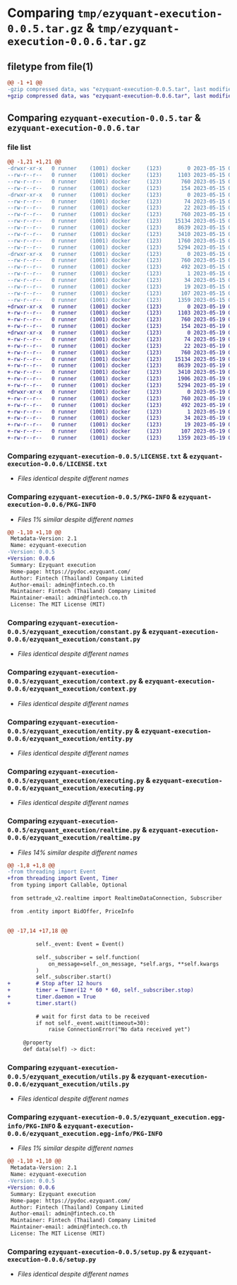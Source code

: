 # Comparing `tmp/ezyquant-execution-0.0.5.tar.gz` & `tmp/ezyquant-execution-0.0.6.tar.gz`

## filetype from file(1)

```diff
@@ -1 +1 @@
-gzip compressed data, was "ezyquant-execution-0.0.5.tar", last modified: Mon May 15 04:02:17 2023, max compression
+gzip compressed data, was "ezyquant-execution-0.0.6.tar", last modified: Fri May 19 03:08:07 2023, max compression
```

## Comparing `ezyquant-execution-0.0.5.tar` & `ezyquant-execution-0.0.6.tar`

### file list

```diff
@@ -1,21 +1,21 @@
-drwxr-xr-x   0 runner    (1001) docker     (123)        0 2023-05-15 04:02:17.561529 ezyquant-execution-0.0.5/
--rw-r--r--   0 runner    (1001) docker     (123)     1103 2023-05-15 04:02:03.000000 ezyquant-execution-0.0.5/LICENSE.txt
--rw-r--r--   0 runner    (1001) docker     (123)      760 2023-05-15 04:02:17.561529 ezyquant-execution-0.0.5/PKG-INFO
--rw-r--r--   0 runner    (1001) docker     (123)      154 2023-05-15 04:02:03.000000 ezyquant-execution-0.0.5/README.md
-drwxr-xr-x   0 runner    (1001) docker     (123)        0 2023-05-15 04:02:17.557529 ezyquant-execution-0.0.5/ezyquant_execution/
--rw-r--r--   0 runner    (1001) docker     (123)       74 2023-05-15 04:02:03.000000 ezyquant-execution-0.0.5/ezyquant_execution/__init__.py
--rw-r--r--   0 runner    (1001) docker     (123)       22 2023-05-15 04:02:03.000000 ezyquant-execution-0.0.5/ezyquant_execution/_version.py
--rw-r--r--   0 runner    (1001) docker     (123)      760 2023-05-15 04:02:03.000000 ezyquant-execution-0.0.5/ezyquant_execution/constant.py
--rw-r--r--   0 runner    (1001) docker     (123)    15134 2023-05-15 04:02:03.000000 ezyquant-execution-0.0.5/ezyquant_execution/context.py
--rw-r--r--   0 runner    (1001) docker     (123)     8639 2023-05-15 04:02:03.000000 ezyquant-execution-0.0.5/ezyquant_execution/entity.py
--rw-r--r--   0 runner    (1001) docker     (123)     3410 2023-05-15 04:02:03.000000 ezyquant-execution-0.0.5/ezyquant_execution/executing.py
--rw-r--r--   0 runner    (1001) docker     (123)     1760 2023-05-15 04:02:03.000000 ezyquant-execution-0.0.5/ezyquant_execution/realtime.py
--rw-r--r--   0 runner    (1001) docker     (123)     5294 2023-05-15 04:02:03.000000 ezyquant-execution-0.0.5/ezyquant_execution/utils.py
-drwxr-xr-x   0 runner    (1001) docker     (123)        0 2023-05-15 04:02:17.561529 ezyquant-execution-0.0.5/ezyquant_execution.egg-info/
--rw-r--r--   0 runner    (1001) docker     (123)      760 2023-05-15 04:02:17.000000 ezyquant-execution-0.0.5/ezyquant_execution.egg-info/PKG-INFO
--rw-r--r--   0 runner    (1001) docker     (123)      492 2023-05-15 04:02:17.000000 ezyquant-execution-0.0.5/ezyquant_execution.egg-info/SOURCES.txt
--rw-r--r--   0 runner    (1001) docker     (123)        1 2023-05-15 04:02:17.000000 ezyquant-execution-0.0.5/ezyquant_execution.egg-info/dependency_links.txt
--rw-r--r--   0 runner    (1001) docker     (123)       34 2023-05-15 04:02:17.000000 ezyquant-execution-0.0.5/ezyquant_execution.egg-info/requires.txt
--rw-r--r--   0 runner    (1001) docker     (123)       19 2023-05-15 04:02:17.000000 ezyquant-execution-0.0.5/ezyquant_execution.egg-info/top_level.txt
--rw-r--r--   0 runner    (1001) docker     (123)      107 2023-05-15 04:02:17.561529 ezyquant-execution-0.0.5/setup.cfg
--rw-r--r--   0 runner    (1001) docker     (123)     1359 2023-05-15 04:02:03.000000 ezyquant-execution-0.0.5/setup.py
+drwxr-xr-x   0 runner    (1001) docker     (123)        0 2023-05-19 03:08:07.292397 ezyquant-execution-0.0.6/
+-rw-r--r--   0 runner    (1001) docker     (123)     1103 2023-05-19 03:07:52.000000 ezyquant-execution-0.0.6/LICENSE.txt
+-rw-r--r--   0 runner    (1001) docker     (123)      760 2023-05-19 03:08:07.292397 ezyquant-execution-0.0.6/PKG-INFO
+-rw-r--r--   0 runner    (1001) docker     (123)      154 2023-05-19 03:07:52.000000 ezyquant-execution-0.0.6/README.md
+drwxr-xr-x   0 runner    (1001) docker     (123)        0 2023-05-19 03:08:07.292397 ezyquant-execution-0.0.6/ezyquant_execution/
+-rw-r--r--   0 runner    (1001) docker     (123)       74 2023-05-19 03:07:52.000000 ezyquant-execution-0.0.6/ezyquant_execution/__init__.py
+-rw-r--r--   0 runner    (1001) docker     (123)       22 2023-05-19 03:07:52.000000 ezyquant-execution-0.0.6/ezyquant_execution/_version.py
+-rw-r--r--   0 runner    (1001) docker     (123)      760 2023-05-19 03:07:52.000000 ezyquant-execution-0.0.6/ezyquant_execution/constant.py
+-rw-r--r--   0 runner    (1001) docker     (123)    15134 2023-05-19 03:07:52.000000 ezyquant-execution-0.0.6/ezyquant_execution/context.py
+-rw-r--r--   0 runner    (1001) docker     (123)     8639 2023-05-19 03:07:52.000000 ezyquant-execution-0.0.6/ezyquant_execution/entity.py
+-rw-r--r--   0 runner    (1001) docker     (123)     3410 2023-05-19 03:07:52.000000 ezyquant-execution-0.0.6/ezyquant_execution/executing.py
+-rw-r--r--   0 runner    (1001) docker     (123)     1906 2023-05-19 03:07:52.000000 ezyquant-execution-0.0.6/ezyquant_execution/realtime.py
+-rw-r--r--   0 runner    (1001) docker     (123)     5294 2023-05-19 03:07:52.000000 ezyquant-execution-0.0.6/ezyquant_execution/utils.py
+drwxr-xr-x   0 runner    (1001) docker     (123)        0 2023-05-19 03:08:07.292397 ezyquant-execution-0.0.6/ezyquant_execution.egg-info/
+-rw-r--r--   0 runner    (1001) docker     (123)      760 2023-05-19 03:08:07.000000 ezyquant-execution-0.0.6/ezyquant_execution.egg-info/PKG-INFO
+-rw-r--r--   0 runner    (1001) docker     (123)      492 2023-05-19 03:08:07.000000 ezyquant-execution-0.0.6/ezyquant_execution.egg-info/SOURCES.txt
+-rw-r--r--   0 runner    (1001) docker     (123)        1 2023-05-19 03:08:07.000000 ezyquant-execution-0.0.6/ezyquant_execution.egg-info/dependency_links.txt
+-rw-r--r--   0 runner    (1001) docker     (123)       34 2023-05-19 03:08:07.000000 ezyquant-execution-0.0.6/ezyquant_execution.egg-info/requires.txt
+-rw-r--r--   0 runner    (1001) docker     (123)       19 2023-05-19 03:08:07.000000 ezyquant-execution-0.0.6/ezyquant_execution.egg-info/top_level.txt
+-rw-r--r--   0 runner    (1001) docker     (123)      107 2023-05-19 03:08:07.292397 ezyquant-execution-0.0.6/setup.cfg
+-rw-r--r--   0 runner    (1001) docker     (123)     1359 2023-05-19 03:07:52.000000 ezyquant-execution-0.0.6/setup.py
```

### Comparing `ezyquant-execution-0.0.5/LICENSE.txt` & `ezyquant-execution-0.0.6/LICENSE.txt`

 * *Files identical despite different names*

### Comparing `ezyquant-execution-0.0.5/PKG-INFO` & `ezyquant-execution-0.0.6/PKG-INFO`

 * *Files 1% similar despite different names*

```diff
@@ -1,10 +1,10 @@
 Metadata-Version: 2.1
 Name: ezyquant-execution
-Version: 0.0.5
+Version: 0.0.6
 Summary: Ezyquant execution
 Home-page: https://pydoc.ezyquant.com/
 Author: Fintech (Thailand) Company Limited
 Author-email: admin@fintech.co.th
 Maintainer: Fintech (Thailand) Company Limited
 Maintainer-email: admin@fintech.co.th
 License: The MIT License (MIT)
```

### Comparing `ezyquant-execution-0.0.5/ezyquant_execution/constant.py` & `ezyquant-execution-0.0.6/ezyquant_execution/constant.py`

 * *Files identical despite different names*

### Comparing `ezyquant-execution-0.0.5/ezyquant_execution/context.py` & `ezyquant-execution-0.0.6/ezyquant_execution/context.py`

 * *Files identical despite different names*

### Comparing `ezyquant-execution-0.0.5/ezyquant_execution/entity.py` & `ezyquant-execution-0.0.6/ezyquant_execution/entity.py`

 * *Files identical despite different names*

### Comparing `ezyquant-execution-0.0.5/ezyquant_execution/executing.py` & `ezyquant-execution-0.0.6/ezyquant_execution/executing.py`

 * *Files identical despite different names*

### Comparing `ezyquant-execution-0.0.5/ezyquant_execution/realtime.py` & `ezyquant-execution-0.0.6/ezyquant_execution/realtime.py`

 * *Files 14% similar despite different names*

```diff
@@ -1,8 +1,8 @@
-from threading import Event
+from threading import Event, Timer
 from typing import Callable, Optional
 
 from settrade_v2.realtime import RealtimeDataConnection, Subscriber
 
 from .entity import BidOffer, PriceInfo
 
 
@@ -17,14 +17,18 @@
 
         self._event: Event = Event()
 
         self._subscriber = self.function(
             on_message=self._on_message, *self.args, **self.kwargs
         )
         self._subscriber.start()
+        # Stop after 12 hours
+        timer = Timer(12 * 60 * 60, self._subscriber.stop)
+        timer.daemon = True
+        timer.start()
 
         # wait for first data to be received
         if not self._event.wait(timeout=30):
             raise ConnectionError("No data received yet")
 
     @property
     def data(self) -> dict:
```

### Comparing `ezyquant-execution-0.0.5/ezyquant_execution/utils.py` & `ezyquant-execution-0.0.6/ezyquant_execution/utils.py`

 * *Files identical despite different names*

### Comparing `ezyquant-execution-0.0.5/ezyquant_execution.egg-info/PKG-INFO` & `ezyquant-execution-0.0.6/ezyquant_execution.egg-info/PKG-INFO`

 * *Files 1% similar despite different names*

```diff
@@ -1,10 +1,10 @@
 Metadata-Version: 2.1
 Name: ezyquant-execution
-Version: 0.0.5
+Version: 0.0.6
 Summary: Ezyquant execution
 Home-page: https://pydoc.ezyquant.com/
 Author: Fintech (Thailand) Company Limited
 Author-email: admin@fintech.co.th
 Maintainer: Fintech (Thailand) Company Limited
 Maintainer-email: admin@fintech.co.th
 License: The MIT License (MIT)
```

### Comparing `ezyquant-execution-0.0.5/setup.py` & `ezyquant-execution-0.0.6/setup.py`

 * *Files identical despite different names*

